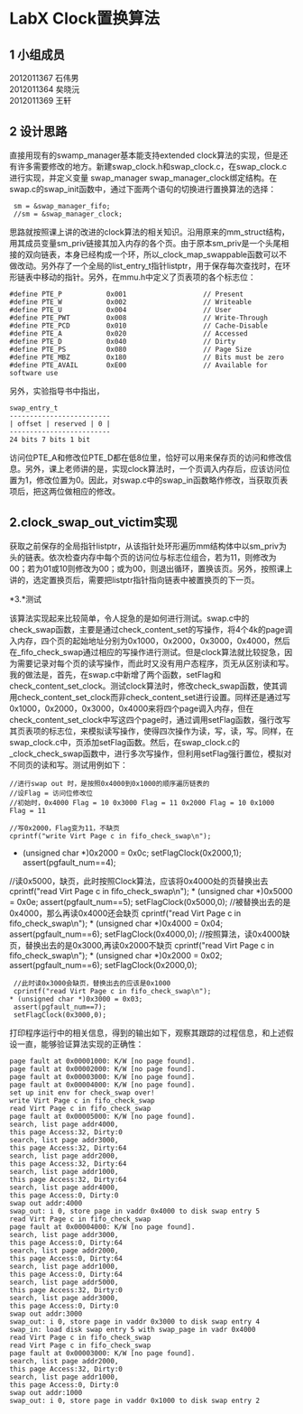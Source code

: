 LabX Clock置换算法
===
1 小组成员
---
2012011367 石伟男  
2012011364 矣晓沅  
2012011369 王轩  

2 设计思路
---

直接用现有的swamp_manager基本能支持extended clock算法的实现，但是还有许多需要修改的地方。新建swap_clock.h和swap_clock.c，在swap_clock.c进行实现，并定义变量 swap_manager swap_manager_clock绑定结构。在swap.c的swap_init函数中，通过下面两个语句的切换进行置换算法的选择：

     sm = &swap_manager_fifo;
     //sm = &swap_manager_clock;
     
思路就按照课上讲的改进的clock算法的相关知识。沿用原来的mm_struct结构，用其成员变量sm_priv链接其加入内存的各个页。由于原本sm_priv是一个头尾相接的双向链表，本身已经构成一个环，所以_clock_map_swappable函数可以不做改动。另外存了一个全局的list_entry_t指针listptr，用于保存每次查找时，在环形链表中移动的指针。另外，在mmu.h中定义了页表项的各个标志位：

    #define PTE_P           0x001                   // Present
    #define PTE_W           0x002                   // Writeable
    #define PTE_U           0x004                   // User
    #define PTE_PWT         0x008                   // Write-Through
    #define PTE_PCD         0x010                   // Cache-Disable
    #define PTE_A           0x020                   // Accessed
    #define PTE_D           0x040                   // Dirty
    #define PTE_PS          0x080                   // Page Size
    #define PTE_MBZ         0x180                   // Bits must be zero
    #define PTE_AVAIL       0xE00                   // Available for software use
    
 另外，实验指导书中指出，
 
    swap_entry_t
    -------------------------
    | offset | reserved | 0 |
    -------------------------
    24 bits 7 bits 1 bit
    
访问位PTE_A和修改位PTE_D都在低8位里，恰好可以用来保存页的访问和修改信息。另外，课上老师讲的是，实现clock算法时，一个页调入内存后，应该访问位置为1，修改位置为0。因此，对swap.c中的swap_in函数略作修改，当获取页表项后，把这两位做相应的修改。

2.clock_swap_out_victim实现
---

获取之前保存的全局指针listptr，从该指针处环形遍历mm结构体中以sm_priv为头的链表。依次检查内存中每个页的访问位与标志位组合，若为11，则修改为00；若为01或10则修改为00；或为00，则退出循环，置换该页。另外，按照课上讲的，选定置换页后，需要把listptr指针指向链表中被置换页的下一页。

*3.*测试

该算法实现起来比较简单，令人捉急的是如何进行测试。swap.c中的check_swap函数，主要是通过check_content_set的写操作，将4个4k的page调入内存，四个页的起始地址分别为0x1000，0x2000，0x3000，0x4000，然后在_fifo_check_swap通过相应的写操作进行测试。但是clock算法就比较捉急，因为需要记录对每个页的读写操作，而此时又没有用户态程序，页无从区别读和写。我的做法是，首先，在swap.c中新增了两个函数，setFlag和check_content_set_clock。测试clock算法时，修改check_swap函数，使其调用check_content_set_clock而非check_content_set进行设置。同样还是通过写0x1000，0x2000，0x3000，0x4000来将四个page调入内存，但在check_content_set_clock中写这四个page时，通过调用setFlag函数，强行改写其页表项的标志位，来模拟读写操作，使得四次操作为读，写，读，写。同样，在swap_clock.c中，页添加setFlag函数。然后，在swap_clock.c的_clock_check_swap函数中，进行多次写操作，但利用setFlag强行置位，模拟对不同页的读和写。测试用例如下：

    //进行swap out 时，是按照0x4000到0x1000的顺序遍历链表的
	//设Flag = 访问位修改位
	//初始时，0x4000 Flag = 10 0x3000 Flag = 11 0x2000 Flag = 10 0x1000 Flag = 11

	//写0x2000，Flag变为11，不缺页
	cprintf("write Virt Page c in fifo_check_swap\n");
   * (unsigned char *)0x2000 = 0x0c;
   setFlagClock(0x2000,1);
   assert(pgfault_num==4);

   //读0x5000，缺页，此时按照Clock算法，应该将0x4000处的页替换出去
   cprintf("read Virt Page c in fifo_check_swap\n");
    * (unsigned char *)0x5000 = 0x0e;
    assert(pgfault_num==5);
    setFlagClock(0x5000,0);
    //被替换出去的是0x4000，那么再读0x4000还会缺页
    cprintf("read Virt Page c in fifo_check_swap\n");
    * (unsigned char *)0x4000 = 0x04;
    assert(pgfault_num==6);
    setFlagClock(0x4000,0);
    //按照算法，读0x4000缺页，替换出去的是0x3000,再读0x2000不缺页
    cprintf("read Virt Page c in fifo_check_swap\n");
     * (unsigned char *)0x2000 = 0x02;
    assert(pgfault_num==6);
     setFlagClock(0x2000,0);

     //此时读0x3000会缺页，替换出去的应该是0x1000
     cprintf("read Virt Page c in fifo_check_swap\n");
    * (unsigned char *)0x3000 = 0x03;
     assert(pgfault_num==7);
     setFlagClock(0x3000,0);


打印程序运行中的相关信息，得到的输出如下，观察其跟踪的过程信息，和上述假设一直，能够验证算法实现的正确性：

    page fault at 0x00001000: K/W [no page found].
    page fault at 0x00002000: K/W [no page found].
    page fault at 0x00003000: K/W [no page found].
    page fault at 0x00004000: K/W [no page found].
    set up init env for check_swap over!
    write Virt Page c in fifo_check_swap
    read Virt Page c in fifo_check_swap
    page fault at 0x00005000: K/W [no page found].
    search, list page addr4000,
    this page Access:32, Dirty:0
    search, list page addr3000,
    this page Access:32, Dirty:64
    search, list page addr2000,
    this page Access:32, Dirty:64
    search, list page addr1000,
    this page Access:32, Dirty:64
    search, list page addr4000,
    this page Access:0, Dirty:0
    swap out addr:4000
    swap_out: i 0, store page in vaddr 0x4000 to disk swap entry 5
    read Virt Page c in fifo_check_swap
    page fault at 0x00004000: K/W [no page found].
    search, list page addr3000,
    this page Access:0, Dirty:64
    search, list page addr2000,
    this page Access:0, Dirty:64
    search, list page addr1000,
    this page Access:0, Dirty:64
    search, list page addr5000,
    this page Access:32, Dirty:0
    search, list page addr3000,
    this page Access:0, Dirty:0
    swap out addr:3000
    swap_out: i 0, store page in vaddr 0x3000 to disk swap entry 4
    swap_in: load disk swap entry 5 with swap_page in vadr 0x4000
    read Virt Page c in fifo_check_swap
    read Virt Page c in fifo_check_swap
    page fault at 0x00003000: K/W [no page found].
    search, list page addr2000,
    this page Access:32, Dirty:0
    search, list page addr1000,
    this page Access:0, Dirty:0
    swap out addr:1000
    swap_out: i 0, store page in vaddr 0x1000 to disk swap entry 2